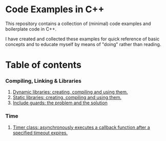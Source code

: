 # Code Examples in C++

This repository contains a collection of (minimal) code examples and boilerplate code in C++. 

I have created and collected these examples for quick reference of basic concepts and to educate myself by means of "doing" rather than reading.

# Table of contents

### Compiling, Linking & Libraries
1. [Dynamic libraries: creating, compiling and using them.](https://github.com/stengoes/code_examples_cc/tree/master/examples/dynamic_library/example_dynamic_library_in_c++.md)  
2. [Static libraries: creating, compiling and using them.](https://github.com/stengoes/code_examples_cc/tree/master/examples/static_library/example_static_library_in_c++.md)
3. [Include guards: the problem and the solution ](https://github.com/stengoes/code_examples_cc/tree/master/examples/include_guard/example_include_guard_in_c++.md)

### Time
1. [Timer class: asynchronously executes a callback function after a specified timeout expires.](https://github.com/stengoes/code_examples_cc/tree/master/examples/timers/example_timers_in_c++.md)
